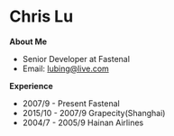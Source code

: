 # Chris Lu

**About Me**

- Senior Developer at Fastenal
- Email: lubing@live.com

**Experience**

- 2007/9 - Present Fastenal
- 2015/10 - 2007/9 Grapecity(Shanghai)
- 2004/7 - 2005/9 Hainan Airlines
